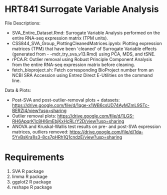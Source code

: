 # HRT841 Surrogate Variable Analysis

File Descriptions:

- SVA_Entire_Dataset.Rmd: Surrogate Variable Analysis performed on the entire RNA-seq expression matrix (TPM units).
- CSS844_SVA_Group_PlottingCleanedMatrices.ipynb: Plotting expression matrices (TPM) that have been 'cleaned' of Surrogate Variable effects (generated from - -mdr_try_sva_v13.Rmd) using PCA, MDS, and tSNE.
- rPCA.R: Outlier removal using Robust Principle Component Analysis from the entire RNA-seq expression matrix before cleaning.
- fetch_bioproject.sh: Fetch corresponding BioProject number from an NCBI SRA Accession using Entrez Direct E-Utilities on the command line.

Data & Plots: 
- Post-SVA and post-outlier-removal plots + datasets: https://drive.google.com/file/d/1qge-x1WB6csUD74AyMZmL9STc-BERZI4/view?usp=sharing
- Outlier removal plots: https://drive.google.com/file/d/1LGS-RH6ApqrK1c8HI6mEbjKxHcRLrY2D/view?usp=sharing
- ANOVA and Kruskal-Wallis test results on pre- and post-SVA expression matrices, outliers removed: https://drive.google.com/file/d/1da-5YvBsKra1Is3-8cs7qHRh1Q1cndzE/view?usp=sharing

# Requirements
1. SVA R package
2. limma R package
3. ggplot2 R package
4. reshape R package
